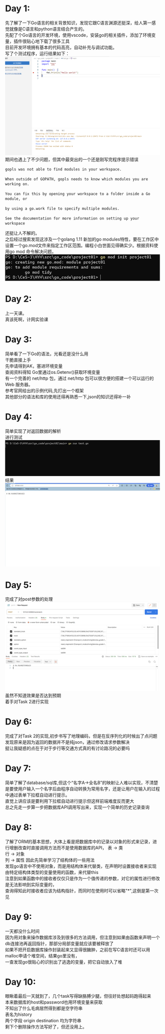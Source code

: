 # Day 1:
先了解了一下Go语言的相关背景知识，发现它跟C语言渊源还挺深，给人第一感觉就像是C语言和python语言结合产生的。  
先配了个Go语言的开发环境，使用vscode，安装go的相关插件，添加了环境变量，插件很贴心地下载了很多工具  
目前开发环境拥有基本的代码高亮，自动补充与调试功能。  
写了个测试程序，运行结果如下：
![Alt text](image.png)  
期间也遇上了不少问题，但其中最突出的一个还是刚写完程序提示错误  
    
    gopls was not able to find modules in your workspace.

    When outside of GOPATH, gopls needs to know which modules you are working on.

    You can fix this by opening your workspace to a folder inside a Go module, or

    by using a go.work file to specify multiple modules.

    See the documentation for more information on setting up your workspace
还挺让人不解的。  
之后经过搜索发现这涉及一个golang 1.11 新加的go modules特性，要在工作区中设置一个go.mod文件来指定工作区范围。编程小白世面见得确实少。根据资料使用go mod 命令解决问题。  
![Alt text](image-1.png)  

# Day 2:
上一天课。  
真该死啊，计网实验课  

# Day 3:
简单看了一下Go的语法，光看还是没什么用    
干脆直接上手  
先申请得到AK，塞进环境变量  
查阅资料得知 Go里通过os.Getenv()获取环境变量  
有一个完善的 net/http 包，通过 net/http 包可以很方便的搭建一个可以运行的 Web 服务器。  
参考官网给出的示例代码,先打出一个框架  
其他部分的语法和库的使用还得再熟悉一下,json的知识还得补一补

# Day 4:
简单实现了对返回数据的解析  
进行测试
![Alt text](image-2.png)
结果
![Alt text](image-3.png)

# Day 5:
完成了对post参数的处理
![Alt text](image-4.png)
虽然不知道效果是否达到预期  
着手对Task 2进行实现

# Day 6:
完成了对Task 2的实现,初步书写了地理编码，但是在反序列化的时候出了点问题  
发现原来是因为返回的数据并不是纯json，通过修改请求参数解决  
挺让我疑惑的点在于对于步行等交通方式真的有讨论路况的必要吗

# Day 7:
简单了解了database/sql库,但这个“名字A->全名B”的映射让人难以实现，不清楚是要使用户输入一个名字后由程序自动转换为常用名字，还是让用户在输入的过程中通过表单下拉框自动进行提示。  
直觉上讲应该是要利用下拉框自动进行提示但这样前端难度反而更大  
总之先走一步算一步把数据库API调用写出来，实现一个简单的历史记录查询

# Day 8:
了解了ORM的基本思想，大体上看是把数据库中的记录以对象的形式来记录，进行增删改查时直接调用方法而不是使用数据库的API，
表 -> 类  
行 -> 对象  
列 -> 属性 
因此先简单学习了结构体的一些用法  
发现go语言中不使用对象，而是用结构体来代替类，在声明时设置接收者来实现由特定结构体类型的变量使用的函数，来代替this  
注意到如果函数中的接收者仅仅只是作为一个值传递的参数，对它的属性进行修改是无法影响到实际变量的，  
查询得知此时接收者应该为结构指针，而同时在使用时可以省略"*",这倒是第一次见  

# Day 9:
一天都没什么时间  
因为用对象来操作数据库涉及到很多的方法调用，但注意到如果由函数来声明一个db连接池再返回指针，那部分局部变量就应该要被释放了  
如果不把开启数据库操作封装起来又显得很臃肿，之前在写C语言时还可以用malloc申请个堆空间，结果go里没有，  
一查发现go很贴心的识别出了逃逸的变量，把它自动放入了堆  

# Day 10:
眼瞅着最后一天就到了，几个task写得缺胳膊少腿，但往好处想起码跑得起来  
本来数据库的host和password也用环境变量来获取  
不知出了什么毛病居然得到都是空字符串  
表名为history  
两个字段 origin destination 均为字符串  
剩下个删除操作方法写好了，但还没用上。
